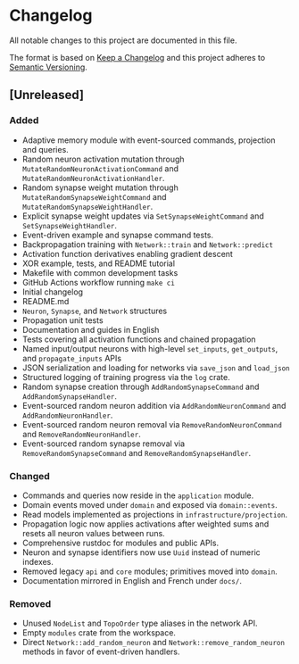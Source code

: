 # Changelog

All notable changes to this project are documented in this file.

The format is based on [Keep a Changelog](https://keepachangelog.com/en/1.1.0/)
and this project adheres to [Semantic Versioning](https://semver.org/spec/v2.0.0.html).

## [Unreleased]
### Added
- Adaptive memory module with event-sourced commands, projection and queries.
- Random neuron activation mutation through `MutateRandomNeuronActivationCommand` and `MutateRandomNeuronActivationHandler`.
- Random synapse weight mutation through `MutateRandomSynapseWeightCommand` and `MutateRandomSynapseWeightHandler`.
- Explicit synapse weight updates via `SetSynapseWeightCommand` and `SetSynapseWeightHandler`.
- Event-driven example and synapse command tests.
- Backpropagation training with `Network::train` and `Network::predict`
- Activation function derivatives enabling gradient descent
- XOR example, tests, and README tutorial
- Makefile with common development tasks
- GitHub Actions workflow running `make ci`
- Initial changelog
- README.md
- `Neuron`, `Synapse`, and `Network` structures
- Propagation unit tests
- Documentation and guides in English
- Tests covering all activation functions and chained propagation
- Named input/output neurons with high-level `set_inputs`, `get_outputs`, and
  `propagate_inputs` APIs
- JSON serialization and loading for networks via `save_json` and `load_json`
- Structured logging of training progress via the `log` crate.
- Random synapse creation through `AddRandomSynapseCommand` and `AddRandomSynapseHandler`.
- Event-sourced random neuron addition via `AddRandomNeuronCommand` and
  `AddRandomNeuronHandler`.
- Event-sourced random neuron removal via `RemoveRandomNeuronCommand` and
  `RemoveRandomNeuronHandler`.
- Event-sourced random synapse removal via `RemoveRandomSynapseCommand` and
  `RemoveRandomSynapseHandler`.
### Changed
- Commands and queries now reside in the `application` module.
- Domain events moved under `domain` and exposed via `domain::events`.
- Read models implemented as projections in `infrastructure/projection`.
- Propagation logic now applies activations after weighted sums and resets all
  neuron values between runs.
- Comprehensive rustdoc for modules and public APIs.
- Neuron and synapse identifiers now use `Uuid` instead of numeric indexes.
- Removed legacy `api` and `core` modules; primitives moved into `domain`.
- Documentation mirrored in English and French under `docs/`.
### Removed
- Unused `NodeList` and `TopoOrder` type aliases in the network API.
- Empty `modules` crate from the workspace.
- Direct `Network::add_random_neuron` and `Network::remove_random_neuron`
  methods in favor of event-driven handlers.
